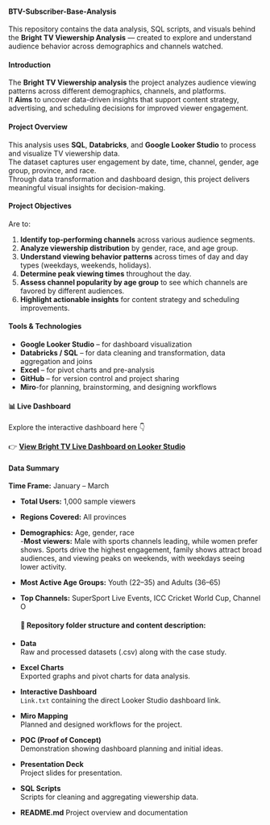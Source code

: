 #### BTV-Subscriber-Base-Analysis
This repository contains the data analysis, SQL scripts, and visuals behind the **Bright TV Viewership Analysis** — created to explore and understand audience behavior across demographics and channels watched.

#### Introduction
The **Bright TV Viewership analysis** the project analyzes audience viewing patterns across different demographics, channels, and platforms.  
It **Aims** to uncover data-driven insights that support content strategy, advertising, and scheduling decisions for improved viewer engagement.

#### Project Overview
This analysis uses **SQL**, **Databricks**, and **Google Looker Studio** to process and visualize TV viewership data.  
The dataset captures user engagement by date, time, channel, gender, age group, province, and race.  
Through data transformation and dashboard design, this project delivers meaningful visual insights for decision-making.

#### Project Objectives
 Are to:

1. **Identify top-performing channels** across various audience segments.  
2. **Analyze viewership distribution** by gender, race, and age group.  
3. **Understand viewing behavior patterns** across times of day and day types (weekdays, weekends, holidays).  
4. **Determine peak viewing times** throughout the day.  
5. **Assess channel popularity by age group** to see which channels are favored by different audiences.  
6. **Highlight actionable insights** for content strategy and scheduling improvements.

#### Tools & Technologies
- **Google Looker Studio** – for dashboard visualization  
- **Databricks / SQL** – for data cleaning and transformation, data aggregation and joins 
- **Excel** – for pivot charts and pre-analysis  
- **GitHub** – for version control and project sharing  
- **Miro**-for planning, brainstorming, and designing workflows 

#### 📊 Live Dashboard

Explore the interactive dashboard here 👇  

👉 [**View Bright TV Live Dashboard on Looker Studio**](https://lookerstudio.google.com/reporting/a6e47cfb-e85a-4d32-aa42-fe56af3f211b)


#### Data Summary
**Time Frame:** January – March  
- **Total Users:** 1,000 sample viewers  
- **Regions Covered:** All provinces  
- **Demographics:** Age, gender, race  
-**Most viewers:** Male with sports channels leading, while women prefer shows. Sports drive the highest engagement, family shows attract broad audiences, and viewing peaks on weekends, with weekdays seeing lower activity.
- **Most Active Age Groups:** Youth (22–35) and Adults (36–65)
- **Top Channels:** SuperSport Live Events, ICC Cricket World Cup, Channel O

  #### 📁 Repository folder structure and content description:

- **Data**  
  Raw and processed datasets (.csv) along with the case study.

- **Excel Charts**  
  Exported graphs and pivot charts for data analysis.

- **Interactive Dashboard**  
  `Link.txt` containing the direct Looker Studio dashboard link.

- **Miro Mapping**  
  Planned and designed workflows for the project.

- **POC (Proof of Concept)**  
  Demonstration showing dashboard planning and initial ideas.

- **Presentation Deck**  
  Project slides for presentation.

- **SQL Scripts**  
  Scripts for cleaning and aggregating viewership data.

- **README.md**
  Project overview and documentation



  

